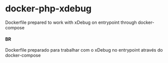 # docker-php-xdebug
Dockerfile prepared to work with xDebug on entrypoint through docker-compose



#### BR 
Dockerfile preparado para trabalhar com o xDebug no entrypoint através do docker-compose
